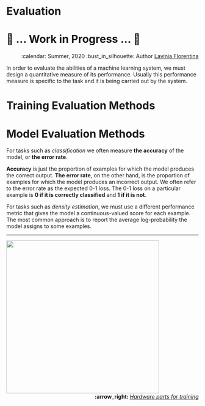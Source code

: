 # Evaluation

# :construction: ... Work in Progress ... :construction:

<div align="right">
<p> :calendar: Summer, 2020
:bust_in_silhouette: Author <a href="https://github.com/laviniaflorentina"> Lavinia Florentina </a> </p>
</div>

In order to evaluate the abilities of a machine learning system, we must design a quantitative measure of its performance. Usually this performance measure is specific to the task and it is being carried out by the system.

# Training Evaluation Methods

# Model Evaluation Methods

For tasks such as _classification_ we often measure **the accuracy** of the model, or **the error rate**. 

**Accuracy** is just the proportion of examples for which the model produces the correct output. **The error rate**, on the other hand, is the proportion of examples for which the model produces an incorrect output. We often refer to the error rate as the expected 0-1 loss. The 0-1 loss on a particular example is **0 if it is correctly classified** and **1 if it is not**. 

For tasks such as _density estimation_, we must use a different performance metric that gives the model a continuous-valued score for each example. The most common approach is to report the average log-probability the model assigns to some examples.



--------------------------

<img align="centre" src="https://media.giphy.com/media/4T1Sf6UvSXYyLJ5tUS/giphy.gif" width="400" height="400">

<div align="right">
<b>:arrow_right:  </b> 
<a href="https://github.com/laviniaflorentina/Tutorials/blob/master/ArtificialNeuralNets/hardware_for_training.md#nut_and_bolt-hardware-parts-for-training-wrench" ><i> Hardware parts for training</i></a> 
</div>  

